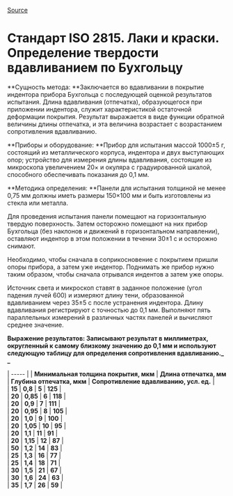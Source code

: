 
[Source](http://vseokraskah.net/standart-iso-2815 "Permalink to Стандарт ISO 2815. Лаки и краски. Определение твердости вдавливанием по Бухгольцу")

# Стандарт ISO 2815. Лаки и краски. Определение твердости вдавливанием по Бухгольцу

**Сущность метода: **Заключается во вдавливании в покрытие индентора прибора Бухгольца с последующей оценкой результатов испытания. Длина вдавливания (отпечатка), образующегося при приложении индентора, служит характеристикой остаточной деформации покрытия. Результат выражается в виде функции обратной величины длины отпечатка, и эта величина возрастает с возрастанием сопротивления вдавливанию.

**Приборы и оборудование: **Прибор для испытания массой 1000±5 г, состоящий из металлического корпуса, индентора и двух выступающих опор; устройство для измерения длины вдавливания, состоящие из микроскопа увеличением 20× и окуляра с градуированной шкалой, способного обеспечивать показания до 0,1 мм.

**Методика определения: **Панели для испытания толщиной не менее 0,75 мм должны иметь размеры 150×100 мм и быть изготовлены из стекла или металла.

Для проведения испытания панели помещают на горизонтальную твердую поверхность. Затем осторожно помещают на них прибор Бухгольца (без наклонов и движений в горизонтальном направлении), оставляют индентор в этом положении в течении 30±1 с и осторожно снимают.

Необходимо, чтобы сначала в соприкосновение с покрытием пришли опоры прибора, а затем уже индентор. Поднимать же прибор нужно таким образом, чтобы сначала отрывался индентов а затем уже опоры.

Источник света и микроскоп ставят в заданное положение (угол падения лучей 600) и измеряют длину тени, образованной вдавливанием через 35±5 с после устранения индентора. Длину вдавливания регистрируют с точностью до 0,1 мм. Выполняют пять параллельных измерений  в различных частях панелей и вычисляют среднее значение.

**Выражение результатов: **Записывают результат в миллиметрах, округленный к самому близкому значению до 0,1 мм и используют следующую таблицу для определения сопротивления вдавливанию.**_ _**

| ----- |
| **Минимальная толщина покрытия, мкм** |  **Длина отпечатка, мм** |  **Глубина отпечатка, мкм** |  **Сопротивление вдавливанию, усл. ед.** |  
| **15** |  **0,8** |  **5** |  **125** |  
| **20** |  **0,85** |  **6** |  **118** |  
| **20** |  **0,9** |  **7** |  **111** |  
| **20** |  **0,95** |  **8** |  **105** |  
| **20** |  **1,0** |  **9** |  **100** |  
| **20** |  **1,05** |  **10** |  **95** |  
| **20** |  **1,1** |  **11** |  **91** |  
| **20** |  **1,15** |  **12** |  **87** |  
| **50** |  **1,2** |  **14** |  **83** |  
| **25** |  **1,3** |  **16** |  **77** |  
| **25** |  **1,4** |  **18** |  **71** |  
| **30** |  **1,5** |  **21** |  **67** |  
| **30** |  **1,6** |  **24** |  **63** |  
| **35** |  **1,7** |  **26** |  **59** | 

 

 

  